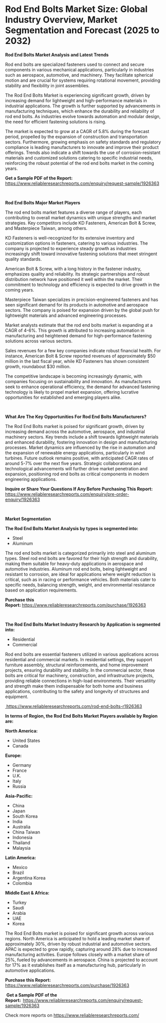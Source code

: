 <p><h1>Rod End Bolts Market Size: Global Industry Overview, Market Segmentation and Forecast (2025 to 2032)</h1></p><p><strong>Rod End Bolts Market Analysis and Latest Trends</strong></p>
<p><p>Rod end bolts are specialized fasteners used to connect and secure components in various mechanical applications, particularly in industries such as aerospace, automotive, and machinery. They facilitate spherical motion and are crucial for systems requiring rotational movement, providing stability and flexibility in joint assemblies.</p><p>The Rod End Bolts Market is experiencing significant growth, driven by increasing demand for lightweight and high-performance materials in industrial applications. The growth is further supported by advancements in manufacturing techniques, which enhance the durability and reliability of rod end bolts. As industries evolve towards automation and modular design, the need for efficient fastening solutions is rising.</p><p>The market is expected to grow at a CAGR of 5.8% during the forecast period, propelled by the expansion of construction and transportation sectors. Furthermore, growing emphasis on safety standards and regulatory compliance is leading manufacturers to innovate and improve their product offerings. Trends also indicate a shift towards the use of corrosion-resistant materials and customized solutions catering to specific industrial needs, reinforcing the robust potential of the rod end bolts market in the coming years.</p></p>
<p><strong>Get a Sample PDF of the Report:&nbsp;</strong> <a href="https://www.reliableresearchreports.com/enquiry/request-sample/1926363?utm_campaign=3079&utm_medium=2&utm_source=Github&utm_content=ia&utm_term=28032025&utm_id=rod-end-bolts">https://www.reliableresearchreports.com/enquiry/request-sample/1926363</a></p>
<p>&nbsp;</p>
<p><strong>Rod End Bolts Major Market Players</strong></p>
<p><p>The rod end bolts market features a diverse range of players, each contributing to overall market dynamics with unique strengths and market strategies. Key competitors include KD Fasteners, American Bolt & Screw, and Masterpiece Taiwan, among others.</p><p>KD Fasteners is well-recognized for its extensive inventory and customization options in fasteners, catering to various industries. The company is projected to experience steady growth as industries increasingly shift toward innovative fastening solutions that meet stringent quality standards.</p><p>American Bolt & Screw, with a long history in the fastener industry, emphasizes quality and reliability. Its strategic partnerships and robust distribution network have positioned it well within the market. Their commitment to technology and efficiency is expected to drive growth in the coming years.</p><p>Masterpiece Taiwan specializes in precision-engineered fasteners and has seen significant demand for its products in automotive and aerospace sectors. The company is poised for expansion driven by the global push for lightweight materials and advanced engineering processes.</p><p>Market analysts estimate that the rod end bolts market is expanding at a CAGR of 4-6%. This growth is attributed to increasing automation in manufacturing and heightened demand for high-performance fastening solutions across various sectors.</p><p>Sales revenues for a few key companies indicate robust financial health. For instance, American Bolt & Screw reported revenues of approximately $50 million in the last fiscal year, while KD Fasteners has shown consistent growth, roundabout $30 million. </p><p>The competitive landscape is becoming increasingly dynamic, with companies focusing on sustainability and innovation. As manufacturers seek to enhance operational efficiency, the demand for advanced fastening technology is likely to propel market expansion, offering lucrative opportunities for established and emerging players alike.</p></p>
<p>&nbsp;</p>
<p><strong>What Are The Key Opportunities For Rod End Bolts Manufacturers?</strong></p>
<p><p>The Rod End Bolts market is poised for significant growth, driven by increasing demand across the automotive, aerospace, and industrial machinery sectors. Key trends include a shift towards lightweight materials and enhanced durability, fostering innovation in design and manufacturing processes. Market dynamics are influenced by the rise in automation and the expansion of renewable energy applications, particularly in wind turbines. Future outlook remains positive, with anticipated CAGR rates of around 5-7% over the next five years. Strategic collaborations and technological advancements will further drive market penetration and expansion, positioning rod end bolts as critical components in modern engineering applications.</p></p>
<p><strong>Inquire or Share Your Questions If Any Before Purchasing This Report:</strong> <a href="https://www.reliableresearchreports.com/enquiry/pre-order-enquiry/1926363?utm_campaign=3079&utm_medium=2&utm_source=Github&utm_content=ia&utm_term=28032025&utm_id=rod-end-bolts">https://www.reliableresearchreports.com/enquiry/pre-order-enquiry/1926363</a></p>
<p>&nbsp;</p>
<p><strong>Market Segmentation</strong></p>
<p><strong>The Rod End Bolts Market Analysis by types is segmented into:</strong></p>
<p><ul><li>Steel</li><li>Aluminum</li></ul></p>
<p><p>The rod end bolts market is categorized primarily into steel and aluminum types. Steel rod end bolts are favored for their high strength and durability, making them suitable for heavy-duty applications in aerospace and automotive industries. Aluminum rod end bolts, being lightweight and resistant to corrosion, are ideal for applications where weight reduction is critical, such as in racing or performance vehicles. Both materials cater to specific needs, balancing strength, weight, and environmental resistance based on application requirements.</p></p>
<p><strong>Purchase this Report:&nbsp;</strong><a href="https://www.reliableresearchreports.com/purchase/1926363?utm_campaign=3079&utm_medium=2&utm_source=Github&utm_content=ia&utm_term=28032025&utm_id=rod-end-bolts">https://www.reliableresearchreports.com/purchase/1926363</a></p>
<p>&nbsp;</p>
<p><strong>The Rod End Bolts Market Industry Research by Application is segmented into:</strong></p>
<p><ul><li>Residential</li><li>Commercial</li></ul></p>
<p><p>Rod end bolts are essential fasteners utilized in various applications across residential and commercial markets. In residential settings, they support furniture assembly, structural reinforcements, and home improvement projects, ensuring durability and stability. In the commercial sector, these bolts are critical for machinery, construction, and infrastructure projects, providing reliable connections in high-load environments. Their versatility and strength make them indispensable for both home and business applications, contributing to the safety and longevity of structures and equipment.</p></p>
<p><a href="https://www.reliableresearchreports.com/rod-end-bolts-r1926363?utm_campaign=3079&utm_medium=2&utm_source=Github&utm_content=ia&utm_term=28032025&utm_id=rod-end-bolts">&nbsp;https://www.reliableresearchreports.com/rod-end-bolts-r1926363</a></p>
<p><strong>In terms of Region, the Rod End Bolts Market Players available by Region are:</strong></p>
<p>
    <p> <strong> North America: </strong>
        <ul>
            <li>United States</li>
            <li>Canada</li>
        </ul>
        </p> 
    <p> <strong> Europe: </strong>
        <ul>
            <li>Germany</li>
            <li>France</li>
            <li>U.K.</li>
            <li>Italy</li>
            <li>Russia</li>
        </ul>
        </p> 
    <p> <strong> Asia-Pacific: </strong>
        <ul>
            <li>China</li>
            <li>Japan</li>
            <li>South Korea</li>
            <li>India</li>
            <li>Australia</li>
            <li>China Taiwan</li>
            <li>Indonesia</li>
            <li>Thailand</li>
            <li>Malaysia</li>
        </ul>
        </p> 
    <p> <strong> Latin America: </strong>
        <ul>
            <li>Mexico</li>
            <li>Brazil</li>
            <li>Argentina Korea</li>
            <li>Colombia</li>
        </ul>
        </p> 
    <p> <strong> Middle East & Africa: </strong>
        <ul>
            <li>Turkey</li>
            <li>Saudi</li>
            <li>Arabia</li>
            <li>UAE</li>
            <li>Korea</li>
        </ul>
    </p>
    </p>
<p><p>The Rod End Bolts market is poised for significant growth across various regions. North America is anticipated to hold a leading market share of approximately 30%, driven by robust industrial and automotive sectors. APAC is expected to grow rapidly, capturing around 28% due to increased manufacturing activities. Europe follows closely with a market share of 25%, fueled by advancements in aerospace. China is projected to account for 17% as it establishes itself as a manufacturing hub, particularly in automotive applications.</p></p>
<p><strong>Purchase this Report: </strong><a href="https://www.reliableresearchreports.com/purchase/1926363?utm_campaign=3079&utm_medium=2&utm_source=Github&utm_content=ia&utm_term=28032025&utm_id=rod-end-bolts">https://www.reliableresearchreports.com/purchase/1926363</a></p>
<p>&nbsp;<strong>Get a Sample PDF of the Report:&nbsp;&nbsp;</strong><a href="https://www.reliableresearchreports.com/enquiry/request-sample/1926363?utm_campaign=3079&utm_medium=2&utm_source=Github&utm_content=ia&utm_term=28032025&utm_id=rod-end-bolts">https://www.reliableresearchreports.com/enquiry/request-sample/1926363</a></p>
<p><strong></strong></p>
<p>Check more reports on <a href="https://www.reliableresearchreports.com/?utm_campaign=3079&utm_medium=2&utm_source=Github&utm_content=ia&utm_term=28032025&utm_id=rod-end-bolts">https://www.reliableresearchreports.com/</a></p>